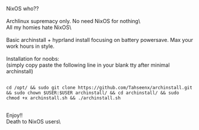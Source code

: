 NixOS who??
<br/>
<br/>Archlinux supremacy only. No need NixOS for nothing\\
<br/>All my homies hate NixOS\\
<br/>
<br/>Basic archinstall + hyprland install focusing on battery powersave. Max your work hours in style.
<br/>
<br/>Installation for noobs:
<br/>(simply copy paste the following line in your blank tty after minimal archinstall)

##
    cd /opt/ && sudo git clone https://github.com/Tahseenx/archinstall.git && sudo chown $USER:$USER archinstall/ && cd archinstall/ && sudo chmod +x archinstall.sh && ./archinstall.sh


<br/>Enjoy!!
<br/>Death to NixOS users\\
